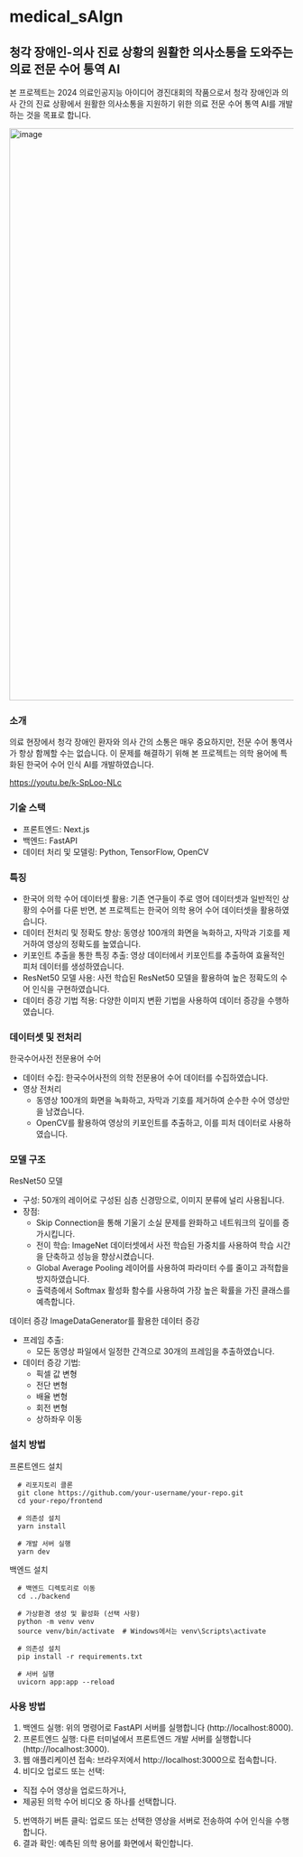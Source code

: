 # medical_sAIgn

## 청각 장애인-의사 진료 상황의 원활한 의사소통을 도와주는 의료 전문 수어 통역 AI

본 프로젝트는 2024 의료인공지능 아이디어 경진대회의 작품으로서 청각 장애인과 의사 간의 진료 상황에서 원활한 의사소통을 지원하기 위한 의료 전문 수어 통역 AI를 개발하는 것을 목표로 합니다.

<img width="1014" alt="image" src="https://github.com/user-attachments/assets/1dd731cc-2f49-43bd-81db-7ebf737bc74b">

### 소개

의료 현장에서 청각 장애인 환자와 의사 간의 소통은 매우 중요하지만, 전문 수어 통역사가 항상 함께할 수는 없습니다. 이 문제를 해결하기 위해 본 프로젝트는 의학 용어에 특화된 한국어 수어 인식 AI를 개발하였습니다.

https://youtu.be/k-SpLoo-NLc

### 기술 스택

- 프론트엔드: Next.js
- 백엔드: FastAPI
- 데이터 처리 및 모델링: Python, TensorFlow, OpenCV

### 특징

- 한국어 의학 수어 데이터셋 활용: 기존 연구들이 주로 영어 데이터셋과 일반적인 상황의 수어를 다룬 반면, 본 프로젝트는 한국어 의학 용어 수어 데이터셋을 활용하였습니다.
- 데이터 전처리 및 정확도 향상: 동영상 100개의 화면을 녹화하고, 자막과 기호를 제거하여 영상의 정확도를 높였습니다.
- 키포인트 추출을 통한 특징 추출: 영상 데이터에서 키포인트를 추출하여 효율적인 피처 데이터를 생성하였습니다.
- ResNet50 모델 사용: 사전 학습된 ResNet50 모델을 활용하여 높은 정확도의 수어 인식을 구현하였습니다.
- 데이터 증강 기법 적용: 다양한 이미지 변환 기법을 사용하여 데이터 증강을 수행하였습니다.

### 데이터셋 및 전처리

한국수어사전 전문용어 수어
- 데이터 수집: 한국수어사전의 의학 전문용어 수어 데이터를 수집하였습니다.
- 영상 전처리
  - 동영상 100개의 화면을 녹화하고, 자막과 기호를 제거하여 순수한 수어 영상만을 남겼습니다.
  - OpenCV를 활용하여 영상의 키포인트를 추출하고, 이를 피처 데이터로 사용하였습니다.

### 모델 구조

ResNet50 모델
- 구성: 50개의 레이어로 구성된 심층 신경망으로, 이미지 분류에 널리 사용됩니다.
- 장점:
  - Skip Connection을 통해 기울기 소실 문제를 완화하고 네트워크의 깊이를 증가시킵니다.
  - 전이 학습: ImageNet 데이터셋에서 사전 학습된 가중치를 사용하여 학습 시간을 단축하고 성능을 향상시켰습니다.
  - Global Average Pooling 레이어를 사용하여 파라미터 수를 줄이고 과적합을 방지하였습니다.
  - 출력층에서 Softmax 활성화 함수를 사용하여 가장 높은 확률을 가진 클래스를 예측합니다.

데이터 증강
ImageDataGenerator를 활용한 데이터 증강
- 프레임 추출:
  - 모든 동영상 파일에서 일정한 간격으로 30개의 프레임을 추출하였습니다.
- 데이터 증강 기법:
  - 픽셀 값 변형
  - 전단 변형
  - 배율 변형
  - 회전 변형
  - 상하좌우 이동

### 설치 방법

프론트엔드 설치
```
  # 리포지토리 클론
  git clone https://github.com/your-username/your-repo.git
  cd your-repo/frontend
  
  # 의존성 설치
  yarn install
  
  # 개발 서버 실행
  yarn dev
```

백엔드 설치
```
  # 백엔드 디렉토리로 이동
  cd ../backend

  # 가상환경 생성 및 활성화 (선택 사항)
  python -m venv venv
  source venv/bin/activate  # Windows에서는 venv\Scripts\activate

  # 의존성 설치
  pip install -r requirements.txt
  
  # 서버 실행
  uvicorn app:app --reload
```

### 사용 방법

1. 백엔드 실행: 위의 명령어로 FastAPI 서버를 실행합니다 (http://localhost:8000).
2. 프론트엔드 실행: 다른 터미널에서 프론트엔드 개발 서버를 실행합니다 (http://localhost:3000).
3. 웹 애플리케이션 접속: 브라우저에서 http://localhost:3000으로 접속합니다.
4. 비디오 업로드 또는 선택:
  - 직접 수어 영상을 업로드하거나,
  - 제공된 의학 수어 비디오 중 하나를 선택합니다.
5. 번역하기 버튼 클릭: 업로드 또는 선택한 영상을 서버로 전송하여 수어 인식을 수행합니다.
6. 결과 확인: 예측된 의학 용어를 화면에서 확인합니다.
